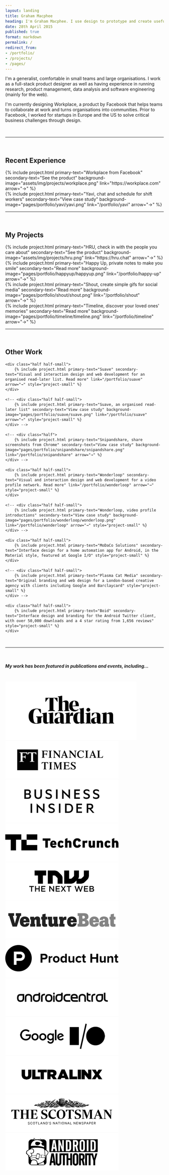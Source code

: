 ```yaml
---
layout: landing
title: Graham Macphee
heading: I'm Graham Macphee. I use design to prototype and create useful, usable digital products.
date: 28th April 2015
published: true
format: markdown
permalink: /
redirect_from:
- /portfolio/
- /projects/
- /pages/
---
```


<div>
    <div class="half"><p>I'm a generalist, comfortable in small teams and large organisations. I work as a full-stack product designer as well as having experience in running research, product management, data analysis and software engineering (mainly for the web).</p></div>
    <div class="half"><p>I'm currently designing Workplace, a product by Facebook that helps teams to collaborate at work and turns organisations into communities. Prior to Facebook, I worked for startups in Europe and the US to solve critical business challenges through design.</p></div>
</div>
<br class="moon">

<!-- <a class="button large m16" data-icon="arrow-right" href="/contact">Get In Touch</a> -->

<!-- <br> -->
<hr>
<br>

<h2>Recent Experience</h2>

<div>
    <div class="half">
        {% include project.html primary-text="Workplace from Facebook" secondary-text="See the product" background-image="assets/img/projects/workplace.png" link="https://workplace.com" arrow="→" %}
    </div>
    <div class="half">
        {% include project.html primary-text="Yavi, chat and schedule for shift workers" secondary-text="View case study" background-image="pages/portfolio/yavi/yavi.png" link="/portfolio/yavi" arrow="→" %}
    </div>
</div>

<hr>
<br>

<h2>My Projects</h2>

<div>
    <div class="half">
        {% include project.html primary-text="HRU, check in with the people you care about" secondary-text="See the product" background-image="assets/img/projects/hru.png" link="https://hru.chat" arrow="→" %}
    </div>
    <div class="half">
        {% include project.html primary-text="Happy Up, private notes to make you smile" secondary-text="Read more" background-image="pages/portfolio/happyup/happyup.png" link="/portfolio/happy-up" arrow="→" %}
    </div>
    <div class="half">
        {% include project.html primary-text="Shout, create simple gifs for social media" secondary-text="Read more" background-image="pages/portfolio/shout/shout.png" link="/portfolio/shout" arrow="→" %}
    </div>
    <div class="half">
        {% include project.html primary-text="Timeline, discover your loved ones' memories" secondary-text="Read more" background-image="pages/portfolio/timeline/timeline.png" link="/portfolio/timeline" arrow="→" %}
    </div>
</div>

<hr>
<br>

<h2>Other Work</h2>

<div>

    <div class="half half-small">
        {% include project.html primary-text="Suave" secondary-text="Visual and interaction design and web development for an organised read-later list. Read more" link="/portfolio/suave" arrow="→" style="project-small" %}
    </div>

    <!-- <div class="half half-small">
        {% include project.html primary-text="Suave, an organised read-later list" secondary-text="View case study" background-image="pages/portfolio/suave/suave.png" link="/portfolio/suave" arrow="→" style="project-small" %}
    </div> -->

    <!-- <div class="half">
        {% include project.html primary-text="Snipandshare, share screenshots from Chrome" secondary-text="View case study" background-image="pages/portfolio/snipandshare/snipandshare.png" link="/portfolio/snipandshare" arrow="→" %}
    </div> -->

    <div class="half half-small">
        {% include project.html primary-text="Wonderloop" secondary-text="Visual and interaction design and web development for a video profile network. Read more" link="/portfolio/wonderloop" arrow="→" style="project-small" %}
    </div>

    <!-- <div class="half half-small">
        {% include project.html primary-text="Wonderloop, video profile introductions" secondary-text="View case study" background-image="pages/portfolio/wonderloop/wonderloop.png" link="/portfolio/wonderloop" arrow="→" style="project-small" %}
    </div> -->

    <div class="half half-small">
        {% include project.html primary-text="MoDaCo Solutions" secondary-text="Interface design for a home automation app for Android, in the Material style, featured at Google I/O" style="project-small" %}
    </div>

    <!-- <div class="half half-small">
        {% include project.html primary-text="Plasma Cat Media" secondary-text="Original branding and web design for a London-based creative agency with clients including Google and Barclaycard" style="project-small" %}
    </div> -->

    <div class="half half-small">
        {% include project.html primary-text="Boid" secondary-text="Interface design and branding for the Android Twitter client, with over 50,000 downloads and a 4 star rating from 1,656 reviews" style="project-small" %}
    </div>

</div>

<br>
<hr>
<br>
<h5 class="text-align-center">My work has been featured in publications and events, including...</h5>
<br class="moon">
<div class="quarter"><img class="no-border op4" src="/assets/img/featuredin/guardian.png"/></div>
<div class="quarter"><img class="no-border op4" src="/assets/img/featuredin/financial-times.png"/></div>
<div class="quarter"><img class="no-border op4" src="/assets/img/featuredin/business-insider.png"/></div>
<div class="quarter"><img class="no-border op4" src="/assets/img/featuredin/techcrunch.png"/></div>
<div class="quarter"><img class="no-border op4" src="/assets/img/featuredin/thenextweb.png"/></div>
<div class="quarter"><img class="no-border op4" src="/assets/img/featuredin/venture-beat.png"/></div>
<div class="quarter"><img class="no-border op4" src="/assets/img/featuredin/producthunt.png"/></div>
<div class="quarter"><img class="no-border op4" src="/assets/img/featuredin/androidcentral.png"/></div>
<div class="quarter"><img class="no-border op4" src="/assets/img/featuredin/googleio.png"/></div>
<div class="quarter"><img class="no-border op4" src="/assets/img/featuredin/ultralinx.png"/></div>
<div class="quarter"><img class="no-border op4" src="/assets/img/featuredin/thescotsman.png"/></div>
<div class="quarter"><img class="no-border op4" src="/assets/img/featuredin/androidauthority.png"/></div>
<p class="m40"></p>

<!--

<div class="half"></div>

<br class="moon">
<hr>
<br class="moon">

<div class="half">

    <h3>More about me</h3>

    <p>I live and work in Edinburgh, UK. I tend to think about puppies, pizza and equality. I enjoy being creative: design, photography, writing, playing ukulele and singing. I’m quiet and thoughtful. I like nature and quiet nights in.</p>

    <div id="music-container">
        {% include project.html link="" primary-text="Loading most played song..." secondary-text="" background-image="" style="inline" %}
    </div>

    <div id="trip-container">
        {% include project.html link="" primary-text="Loading most recent trip..." secondary-text="" background-image="" style="inline" %}
    </div>

    <br>

    <p>You can see my designs above and on <a href="http://dribbble.com/gmph" target="_blank">Dribbble</a>, and find my photography on <a href="http://instagram.com/gmph" target="_blank">Instagram</a>.</p>  

    <br class="moon"> 

    <h3>Contact me</h3>

    <p>Say hi! Send an email to <a href="mailto:hi@grahammacphee.com">hi@grahammacphee.com</a>, or send me a message on Twitter, <a href="http://twitter.com/gmph">@gmph</a>.</p>

    <br class="moon">

</div>

<div class="half">

    <h3>Articles</h3>
    <br>
    {% assign counter = 0 %}
    {% assign maxPostCount = 2 %}
    {% for post in site.posts %}
    {% if post.private != true and counter < maxPostCount %}
    {% assign counter=counter | plus:1 %}
    <div class="m24">
        {% if post.redirect %}
            <a href="{{ post.redirect }}" target="\_blank">
        {% else %}
            <a href="{{ post.url }}">
        {% endif %}
                <h4 class="m-16">{{ post.title }}</h4> 
                <h5 class="m24">{{ post.date | date: "%B %-d, %Y" }}</h5>
                <p class="m24">{{ post.content | strip_html | truncatewords: 44 }}</p>
            </a>
    </div>
    <br>
    {% endif %}
    {% endfor %}
    <a class="button m0" href="/articles">View all articles &rarr;</a>

</div>

-->
